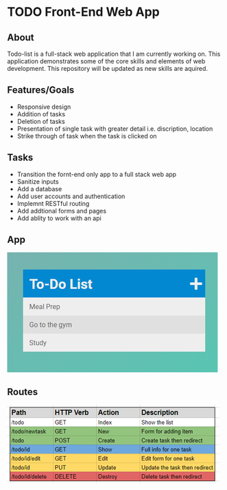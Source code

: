 # TODO Front-End Web App

## About
Todo-list is a full-stack web application that I am currently working on. This application demonstrates some of the core skills and elements 
of web development. This repository will be updated as new skills are aquired.

## Features/Goals

* Responsive design
* Addition of tasks 
* Deletion of tasks
* Presentation of single task with greater detail i.e. discription, location
* Strike through of task when the task is clicked on

## Tasks
  * Transition the fornt-end only app to a full stack web app
  * Sanitize inputs
  * Add a database
  * Add user accounts and authentication
  * Implemnt RESTful routing
  * Add addtional forms and pages
  * Add ablity to work with an api


## App
![alt text](https://github.com/MattVastarelli/TODO-WebApp/blob/master/assets/img/todo.PNG)

## Routes
![alt text](https://github.com/MattVastarelli/TODO-WebApp/blob/master/assets/img/rest.PNG)
